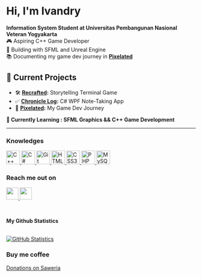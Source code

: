 # Hi, I'm Ivandry

**Information System Student at Universitas Pembangunan Nasional Veteran Yogyakarta** <br>
🎮 Aspiring C++ Game Developer  
🔧 Building with SFML and Unreal Engine  
📚 Documenting my game dev journey in **[Pixelated](https://github.com/IvandryPage/recrafted)**

## 🚀 Current Projects

- 🛠️ **[Recrafted](https://github.com/IvandryPage/recrafted):** Storytelling Terminal Game
- ✅ **[Chronicle Log](https://github.com/IvandryPage/chronicle-log):** C# WPF Note-Taking App
- 🎯 **[Pixelated](https://github.com/IvandryPage/pixelated):** My Game Dev Journey

**🌱 Currently Learning : SFML Graphics && C++ Game Development**

---

### Knowledges

<p align="left">
  <a href="https://docs.microsoft.com/en-us/cpp/?view=msvc-170" target="_blank" rel="noreferrer">
    <img src="https://raw.githubusercontent.com/danielcranney/readme-generator/main/public/icons/skills/cplusplus-colored.svg" width="36" height="36" alt="C++" />
  </a>

  <a href="https://docs.microsoft.com/en-us/dotnet/csharp/" target="_blank" rel="noreferrer">
    <img src="https://raw.githubusercontent.com/danielcranney/readme-generator/main/public/icons/skills/csharp-colored.svg" width="36" height="36" alt="C#" />
  </a>

  <a href="https://git-scm.com/" target="_blank" rel="noreferrer">
    <img src="https://raw.githubusercontent.com/danielcranney/readme-generator/main/public/icons/skills/git-colored.svg" width="36" height="36" alt="Git" />
  </a>

  <a href="https://developer.mozilla.org/en-US/docs/Glossary/HTML5" target="_blank" rel="noreferrer">
    <img src="https://raw.githubusercontent.com/danielcranney/readme-generator/main/public/icons/skills/html5-colored.svg" width="36" height="36" alt="HTML5" />
  </a>
  
  <a href="https://www.w3.org/TR/CSS/#css" target="_blank" rel="noreferrer">
    <img src="https://raw.githubusercontent.com/danielcranney/readme-generator/main/public/icons/skills/css3-colored.svg" width="36" height="36" alt="CSS3" />
  </a>

  <a href="https://www.php.net/" target="_blank" rel="noreferrer">
    <img src="https://raw.githubusercontent.com/danielcranney/readme-generator/main/public/icons/skills/php-colored.svg" width="36" height="36" alt="PHP" />
  </a>

  <a href="https://www.mysql.com/" target="_blank" rel="noreferrer">
    <img src="https://raw.githubusercontent.com/danielcranney/readme-generator/main/public/icons/skills/mysql-colored.svg" width="36" height="36" alt="MySQL" />
  </a>
</p>

### Reach me out on

<p align="left">    
  <a href="http://www.instagram.com/ivandrypage" target="_blank" rel="noreferrer"> 
    <picture> 
      <source media="(prefers-color-scheme: dark)" srcset="https://raw.githubusercontent.com/danielcranney/readme-generator/main/public/icons/socials/instagram-dark.svg" /> 
      <source media="(prefers-color-scheme: light)" srcset="https://raw.githubusercontent.com/danielcranney/readme-generator/main/public/icons/socials/instagram.svg" /> 
      <img src="https://raw.githubusercontent.com/danielcranney/readme-generator/main/public/icons/socials/instagram.svg" width="32" height="32" />
    </picture>
  </a>
  <a href="https://www.linkedin.com/in/galangivandry" target="_blank" rel="noreferrer"> 
    <picture> 
      <source media="(prefers-color-scheme: dark)" srcset="https://raw.githubusercontent.com/danielcranney/readme-generator/main/public/icons/socials/linkedin-dark.svg" /> 
      <source media="(prefers-color-scheme: light)" srcset="https://raw.githubusercontent.com/danielcranney/readme-generator/main/public/icons/socials/linkedin.svg" /> 
      <img src="https://raw.githubusercontent.com/danielcranney/readme-generator/main/public/icons/socials/linkedin.svg" width="32" height="32" />
    </picture>
  </a>
</p>

<br>
<div>
  <p><b>My Github Statistics</b></p>
  <br>

  <a href="http://www.github.com/IvandryPage">
    <img src="https://github-readme-stats.vercel.app/api?username=IvandryPage&show_icons=true&hide=&count_private=true&title_color=3382ed&text_color=ffffff&icon_color=a855f7&bg_color=000000&hide_border=true&show_icons=true" alt="GitHub Statistics" />
  </a>
  </a>
</details>

### Buy me coffee

<a href="https://saweria.co/ivandrypage"><p>Donations on Saweria</p></a>
